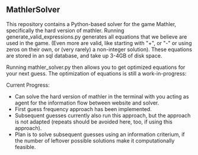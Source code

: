 ## MathlerSolver

This repository contains a Python-based solver for the game Mathler, specifically the hard version of mathler. Running generate_valid_expressions.py generates all equations that we believe are used in the game. (Even more are valid, like starting with "+", or "-" or using zeros on their own, or (very rarely) a non-integer solution). These equations are stored in an sql database, and take up 3-4GB of disk space.

Running mathler_solver.py then allows you to get optimized equations for your next guess. The optimization of equations is still a work-in-progress:

Current Progress:
- Can solve the hard version of mathler in the terminal with you acting as agent for the information flow between website and solver. 
- First guess frequency approach has been implemented.
- Subsequent guesses currently also run this approach, but the approach is not adapted (repeats should be avoided here, too, if using this approach).
- Plan is to solve subsequent guesses using an information criterium, if the number of leftover possible solutions make it computationally feasible.


